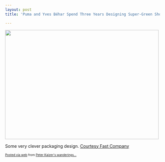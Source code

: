 ```yaml
---
layout: post
title: 'Puma and Yves Béhar Spend Three Years Designing Super-Green Shoebox'

---
```


<div class='posterous_autopost'><div class="posterous_bookmarklet_entry"> <a href='http://posterous.com/getfile/files.posterous.com/pdkaizer/JGvgFmHancftHIrHduCzHhxnlcsADbiwcsimFnqjCfjnewyumAGGvEgyEFjk/media_httpimagesfastc_Cyclo.jpg.scaled1000.jpg'><img src="http://posterous.com/getfile/files.posterous.com/pdkaizer/JGvgFmHancftHIrHduCzHhxnlcsADbiwcsimFnqjCfjnewyumAGGvEgyEFjk/media_httpimagesfastc_Cyclo.jpg.scaled500.jpg" width="500" height="356"/></a>     <p>Some very clever packaging design.  <a href="http://www.fastcompany.com/1614807/puma-and-yves-behar-unveil-super-green-shoebox-replacement?1271269741">Courtesy Fast Company</a></p>   <p></p></div>      <p style="font-size: 10px;">  <a href="http://posterous.com">Posted via web</a>   from <a href="http://random.peterkaizer.com/puma-and-yves-behar-spend-three-years-designi-0">Peter Kaizer's wanderings...</a>  </p>  </div>
